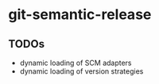 # git-semantic-release

## TODOs

- dynamic loading of SCM adapters
- dynamic loading of version strategies
